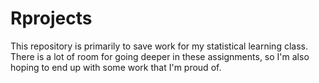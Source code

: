 # Rprojects
This repository is primarily to save work for my statistical learning class. There is a lot of room for going deeper in these assignments, so I'm also hoping to end up with some work that I'm proud of.
